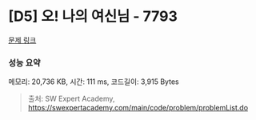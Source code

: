 # [D5] 오! 나의 여신님 - 7793 

[문제 링크](https://swexpertacademy.com/main/code/problem/problemDetail.do?contestProbId=AWsBQpPqMNMDFARG) 

### 성능 요약

메모리: 20,736 KB, 시간: 111 ms, 코드길이: 3,915 Bytes



> 출처: SW Expert Academy, https://swexpertacademy.com/main/code/problem/problemList.do